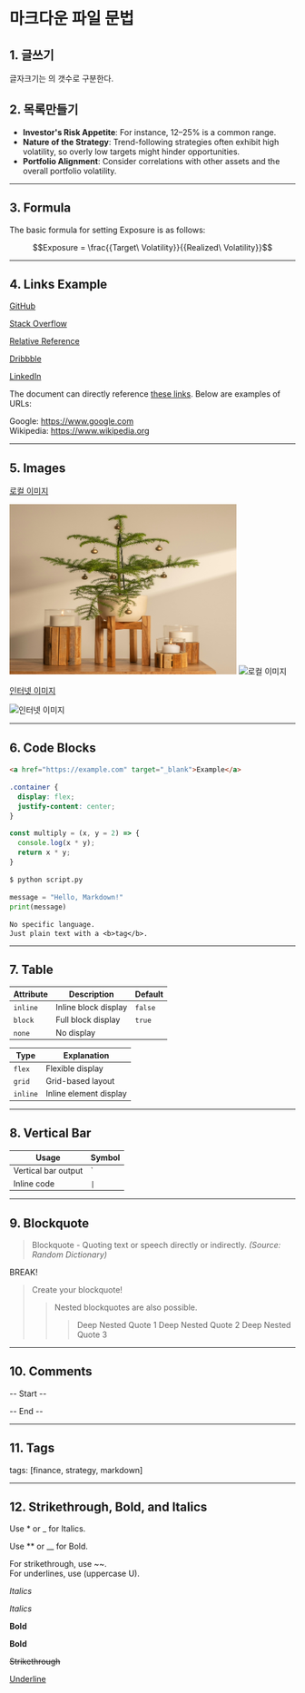 
# 마크다운 파일 문법

## 1. 글쓰기
글자크기는  의 갯수로 구분한다. 

## 2. 목록만들기
- **Investor's Risk Appetite**: For instance, 12–25% is a common range.
- **Nature of the Strategy**: Trend-following strategies often exhibit high volatility, so overly low targets might hinder opportunities.
- **Portfolio Alignment**: Consider correlations with other assets and the overall portfolio volatility.

---

## 3. Formula
The basic formula for setting Exposure is as follows:

$$Exposure = \frac{{Target\ Volatility}}{{Realized\ Volatility}}$$

---

## 4. Links Example

[GitHub](https://github.com)

[Stack Overflow](https://stackoverflow.com "Q&A Community")

[Relative Reference](../docs/readme.md)

[Dribbble][Dribbble Link]

[LinkedIn][1]

The document can directly reference [these links]. Below are examples of URLs:

Google: https://www.google.com  
Wikipedia: <https://www.wikipedia.org>

[Dribbble Link]: https://dribbble.com
[1]: https://linkedin.com
[these links]: https://stackoverflow.com "Stack Overflow Home"

---

## 5. Images

[로컬 이미지](./images/example.png)

<!-- 크기 조절 -->
<img src="./tree.jpg" alt="로컬 이미지" width="400" height="300">

<img src="./flower.jpg" alt="로컬 이미지" width="400" height="300">

[인터넷 이미지](https://via.placeholder.com/800x600)

<!-- 크기 조절 -->
<img src="https://unsplash.com/ko/%EC%82%AC%EC%A7%84/%ED%99%94%EB%B6%84%EA%B3%BC-%EA%B1%B0%EC%9A%B8%EC%9D%B4-%EC%9E%88%EB%8A%94-%ED%95%98%EC%96%80-%EB%B0%A9-PK7VhEwgjTk" alt="인터넷 이미지" width="400" height="300">

---

## 6. Code Blocks

```html
<a href="https://example.com" target="_blank">Example</a>
```

```css
.container {
  display: flex;
  justify-content: center;
}
```

```javascript
const multiply = (x, y = 2) => {
  console.log(x * y);
  return x * y;
}
```

```bash
$ python script.py
```
 
```python
message = "Hello, Markdown!"
print(message)
```
 
```plaintext
No specific language. 
Just plain text with a <b>tag</b>.
```

---

## 7. Table

| Attribute | Description | Default |
|-----------|-------------|---------|
| `inline`  | Inline block display | `false` |
| `block`   | Full block display   | `true`  |
| `none`    | No display           |  |

| Type     | Explanation            |
|----------|------------------------|
| `flex`   | Flexible display       |
| `grid`   | Grid-based layout      |
| `inline` | Inline element display |

---

## 8. Vertical Bar

| Usage               | Symbol |
|---------------------|--------|
| Vertical bar output | `|`    |
| Inline code         | `\|`   |

---

## 9. Blockquote

> Blockquote - Quoting text or speech directly or indirectly.
> _(Source: Random Dictionary)_

BREAK!

> Create your blockquote!
>> Nested blockquotes are also possible.
>>> Deep Nested Quote 1
>>> Deep Nested Quote 2
>>> Deep Nested Quote 3

---

## 10. Comments

-- Start --

<!-- This is a comment. -->
[//]: # (Another type of comment.)
[//]: # "Inline comment example."

-- End --

---

## 11. Tags

tags: [finance, strategy, markdown]

---

## 12. Strikethrough, Bold, and Italics

Use * or _ for Italics.

Use ** or __ for Bold.

For strikethrough, use ~~.  
For underlines, use <U></U> (uppercase U).

*Italics*

_Italics_

**Bold**

__Bold__

~~Strikethrough~~

<U>Underline</U>
